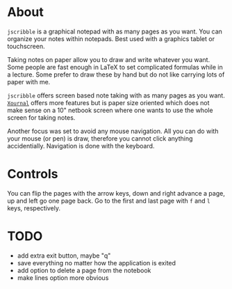 About
=====

`jscribble` is a graphical notepad with as many pages as you want. You can
organize your notes within notepads. Best used with a graphics tablet or
touchscreen.

Taking notes on paper allow you to draw and write whatever you want. Some
people are fast enough in LaTeX to set complicated formulas while in a lecture.
Some prefer to draw these by hand but do not like carrying lots of paper with
me.

`jscribble` offers screen based note taking with as many pages as you want.
[`Xournal`](http://xournal.sourceforge.net/) offers more features but is paper
size oriented which does not make sense on a 10" netbook screen where one wants
to use the whole screen for taking notes.

Another focus was set to avoid any mouse navigation. All you can do with your
mouse (or pen) is draw, therefore you cannot click anything accidentially.
Navigation is done with the keyboard.


Controls
========

You can flip the pages with the arrow keys, down and right advance a page, up
and left go one page back. Go to the first and last page with `f` and `l` keys,
respectively.


TODO
====

- add extra exit button, maybe "q"
- save everything no matter how the application is exited
- add option to delete a page from the notebook
- make lines option more obvious


